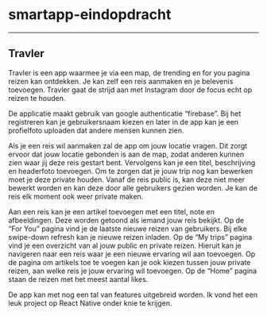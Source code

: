 # smartapp-eindopdracht

---

## Travler

Travler is een app waarmee je via een map, de trending en for you pagina reizen kan ontdekken. Je kan zelf een reis aanmaken en je belevenis toevoegen. Travler gaat de strijd aan met Instagram door de focus echt op reizen te houden. 

De applicatie maakt gebruik van google authenticatie “firebase”. Bij het registreren kan je gebruikersnaam kiezen en later in de app kan je een profielfoto uploaden dat andere mensen kunnen zien. 

Als je een reis wil aanmaken zal de app om jouw locatie vragen. Dit zorgt ervoor dat jouw locatie gebonden is aan de map, zodat anderen kunnen zien waar jij deze reis gestart bent. Vervolgens kan je een titel, beschrijving en headerfoto toevoegen. Om te zorgen dat je jouw trip nog kan bewerken moet je deze private houden. Vanaf de reis public is, kan deze niet meer bewerkt worden en kan deze door alle gebruikers gezien worden. Je kan de reis elk moment ook weer private maken.

Aan een reis kan je een artikel toevoegen met een titel, note en afbeeldingen. Deze worden getoond als iemand jouw reis bekijkt. Op de “For You” pagina vind je de laatste nieuwe reizen van gebruikers. Bij elke swipe-down refresh kan je nieuwe reizen inladen.  Op de “My trips” pagina vind je een overzicht van al jouw public en private reizen. Hieruit kan je navigeren naar een reis waar je een nieuwe ervaring wil aan toevoegen. Op de pagina om artikels toe te voegen kan je ook kiezen tussen jouw private reizen, aan welke reis je jouw ervaring wil toevoegen.  Op de “Home” pagina staan de reizen met het meest aantal likes.

De app kan met nog een tal van features uitgebreid worden. Ik vond het een leuk project op React Native onder knie te krijgen. 
